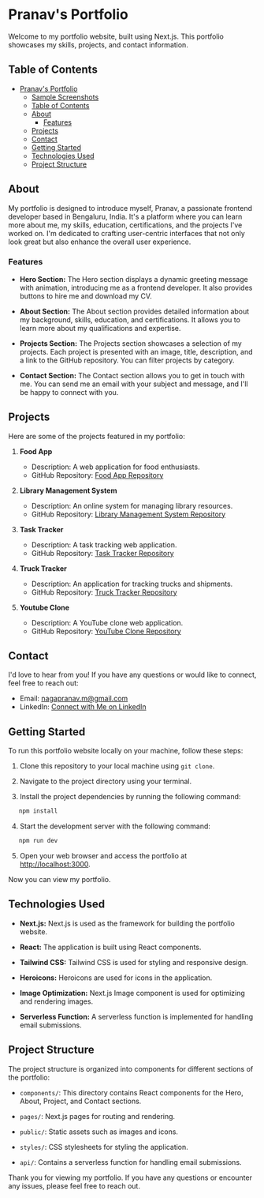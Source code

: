 # Pranav's Portfolio

Welcome to my portfolio website, built using Next.js. This portfolio showcases my skills, projects, and contact information.

## Table of Contents

- [Pranav's Portfolio](#pranavs-portfolio)
  - [Sample Screenshots](#sample-screenshots)
  - [Table of Contents](#table-of-contents)
  - [About](#about)
    - [Features](#features)
  - [Projects](#projects)
  - [Contact](#contact)
  - [Getting Started](#getting-started)
  - [Technologies Used](#technologies-used)
  - [Project Structure](#project-structure)

## About

My portfolio is designed to introduce myself, Pranav, a passionate frontend developer based in Bengaluru, India. It's a platform where you can learn more about me, my skills, education, certifications, and the projects I've worked on. I'm dedicated to crafting user-centric interfaces that not only look great but also enhance the overall user experience. 

### Features

- **Hero Section:** The Hero section displays a dynamic greeting message with animation, introducing me as a frontend developer. It also provides buttons to hire me and download my CV.

- **About Section:** The About section provides detailed information about my background, skills, education, and certifications. It allows you to learn more about my qualifications and expertise.

- **Projects Section:** The Projects section showcases a selection of my projects. Each project is presented with an image, title, description, and a link to the GitHub repository. You can filter projects by category.

- **Contact Section:** The Contact section allows you to get in touch with me. You can send me an email with your subject and message, and I'll be happy to connect with you.

## Projects

Here are some of the projects featured in my portfolio:

1. **Food App**
   - Description: A web application for food enthusiasts.
   - GitHub Repository: [Food App Repository](https://github.com/prannav225/FoodApp_Front-end)

2. **Library Management System**
   - Description: An online system for managing library resources.
   - GitHub Repository: [Library Management System Repository](https://github.com/prannav225/LibraryManagementSystem)

3. **Task Tracker**
   - Description: A task tracking web application.
   - GitHub Repository: [Task Tracker Repository](https://github.com/prannav225/TaskTracker-Frontend)

4. **Truck Tracker**
   - Description: An application for tracking trucks and shipments.
   - GitHub Repository: [Truck Tracker Repository](https://github.com/prannav225/Truck_Tracker_App)

5. **Youtube Clone**
   - Description: A YouTube clone web application.
   - GitHub Repository: [YouTube Clone Repository](https://github.com/prannav225/MyTube)

## Contact

I'd love to hear from you! If you have any questions or would like to connect, feel free to reach out:

- Email: nagapranav.m@gmail.com
- LinkedIn: [Connect with Me on LinkedIn](https://www.linkedin.com/in/prannav-m/)

## Getting Started

To run this portfolio website locally on your machine, follow these steps:

1. Clone this repository to your local machine using `git clone`.

2. Navigate to the project directory using your terminal.

3. Install the project dependencies by running the following command:

```bash
   npm install
   ```

4. Start the development server with the following command:

```bash
   npm run dev
   ```

5. Open your web browser and access the portfolio at [http://localhost:3000](http://localhost:3000).

Now you can view my portfolio.


## Technologies Used

- **Next.js:** Next.js is used as the framework for building the portfolio website.

- **React:** The application is built using React components.

- **Tailwind CSS:** Tailwind CSS is used for styling and responsive design.

- **Heroicons:** Heroicons are used for icons in the application.

- **Image Optimization:** Next.js Image component is used for optimizing and rendering images.

- **Serverless Function:** A serverless function is implemented for handling email submissions.

## Project Structure

The project structure is organized into components for different sections of the portfolio:

- `components/`: This directory contains React components for the Hero, About, Project, and Contact sections.

- `pages/`: Next.js pages for routing and rendering.

- `public/`: Static assets such as images and icons.

- `styles/`: CSS stylesheets for styling the application.

- `api/`: Contains a serverless function for handling email submissions.


Thank you for viewing my portfolio. If you have any questions or encounter any issues, please feel free to reach out.
